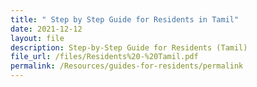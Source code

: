 ```yaml
---
title: " Step by Step Guide for Residents in Tamil"
date: 2021-12-12
layout: file
description: Step-by-Step Guide for Residents (Tamil)
file_url: /files/Residents%20-%20Tamil.pdf
permalink: /Resources/guides-for-residents/permalink
---
```



